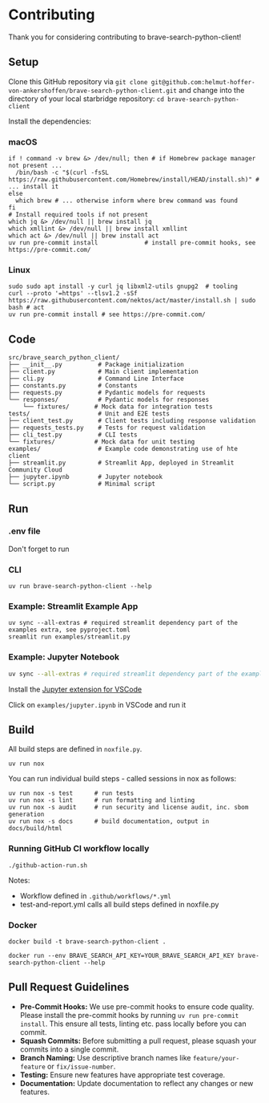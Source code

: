 # Contributing

Thank you for considering contributing to brave-search-python-client!

## Setup

Clone this GitHub repository via ```git clone git@github.com:helmut-hoffer-von-ankershoffen/brave-search-python-client.git``` and change into the directory of your local starbridge repository: ```cd brave-search-python-client```

Install the dependencies:

### macOS

```shell
if ! command -v brew &> /dev/null; then # if Homebrew package manager not present ...
  /bin/bash -c "$(curl -fsSL https://raw.githubusercontent.com/Homebrew/install/HEAD/install.sh)" # ... install it
else
  which brew # ... otherwise inform where brew command was found
fi
# Install required tools if not present
which jq &> /dev/null || brew install jq
which xmllint &> /dev/null || brew install xmllint
which act &> /dev/null || brew install act
uv run pre-commit install             # install pre-commit hooks, see https://pre-commit.com/
```

### Linux

```shell
sudo sudo apt install -y curl jq libxml2-utils gnupg2  # tooling
curl --proto '=https' --tlsv1.2 -sSf https://raw.githubusercontent.com/nektos/act/master/install.sh | sudo bash # act
uv run pre-commit install # see https://pre-commit.com/
```

## Code

```
src/brave_search_python_client/
├── __init__.py          # Package initialization
├── client.py            # Main client implementation
├── cli.py               # Command Line Interface
├── constants.py         # Constants
├── requests.py          # Pydantic models for requests
└── responses/           # Pydantic models for responses
    └── fixtures/       # Mock data for integration tests
tests/                   # Unit and E2E tests
├── client_test.py       # Client tests including response validation
├── requests_tests.py    # Tests for request validation
├── cli_test.py          # CLI tests
└── fixtures/           # Mock data for unit testing
examples/                # Example code demonstrating use of hte client
├── streamlit.py         # Streamlit App, deployed in Streamlit Community Cloud
├── jupyter.ipynb        # Jupyter notebook
└── script.py            # Minimal script
```

## Run

### .env file

Don't forget to run



### CLI

```shell
uv run brave-search-python-client --help
```

### Example: Streamlit Example App

```shell
uv sync --all-extras # required streamlit dependency part of the examples extra, see pyproject.toml
sreamlit run examples/streamlit.py
```

### Example: Jupyter Notebook

```bash
uv sync --all-extras # required streamlit dependency part of the examples extra, see pyproject.toml
```

Install the [Jupyter extension for VSCode](https://marketplace.visualstudio.com/items?itemName=ms-toolsai.jupyter)

Click on `examples/jupyter.ipynb` in VSCode and run it

## Build

All build steps are defined in `noxfile.py`.

```shell
uv run nox
```

You can run individual build steps - called sessions in nox as follows:

```shell
uv run nox -s test      # run tests
uv run nox -s lint      # run formatting and linting
uv run nox -s audit     # run security and license audit, inc. sbom generation
uv run nox -s docs      # build documentation, output in docs/build/html
```

### Running GitHub CI workflow locally

```shell
./github-action-run.sh
```

Notes:

- Workflow defined in `.github/workflows/*.yml`
- test-and-report.yml calls all build steps defined in noxfile.py

### Docker

```shell
docker build -t brave-search-python-client .
```

```shell
docker run --env BRAVE_SEARCH_API_KEY=YOUR_BRAVE_SEARCH_API_KEY brave-search-python-client --help
```

## Pull Request Guidelines

- **Pre-Commit Hooks:** We use pre-commit hooks to ensure code quality. Please install the pre-commit hooks by running `uv run pre-commit install`. This ensure all tests, linting etc. pass locally before you can commit.
- **Squash Commits:** Before submitting a pull request, please squash your commits into a single commit.
- **Branch Naming:** Use descriptive branch names like `feature/your-feature` or `fix/issue-number`.
- **Testing:** Ensure new features have appropriate test coverage.
- **Documentation:** Update documentation to reflect any changes or new features.
